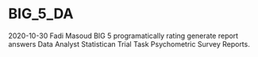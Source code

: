 # BIG_5_DA
2020-10-30 Fadi Masoud BIG 5 programatically rating generate report answers Data Analyst Statistican Trial Task Psychometric Survey Reports.
